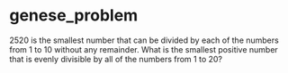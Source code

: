 # genese_problem

2520 is the smallest number that can be divided by each of the numbers from 1 to 10 without any remainder. 
What is the smallest positive number that is evenly divisible by all of the numbers from 1 to 20?